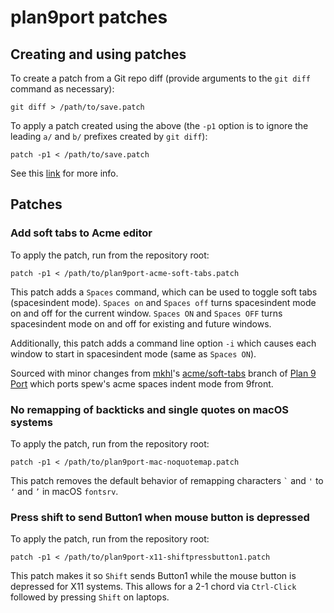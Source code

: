 # plan9port patches

## Creating and using patches

To create a patch from a Git repo diff (provide arguments to the
`git diff` command as necessary):

```shell
git diff > /path/to/save.patch
```

To apply a patch created using the above (the `-p1` option is to
ignore the leading `a/` and `b/` prefixes created by `git diff`):

```shell
patch -p1 < /path/to/save.patch
```

See this
[link](https://stackoverflow.com/questions/4610744/can-i-get-a-patch-compatible-output-from-git-diff)
for more info.

## Patches

### Add soft tabs to Acme editor

To apply the patch, run from the repository root:

```shell
patch -p1 < /path/to/plan9port-acme-soft-tabs.patch
```

This patch adds a `Spaces` command, which can be used to toggle soft
tabs (spacesindent mode). `Spaces on` and `Spaces off` turns
spacesindent mode on and off for the current window. `Spaces ON` and
`Spaces OFF` turns spacesindent mode on and off for existing and
future windows.

Additionally, this patch adds a command line option `-i` which causes
each window to start in spacesindent mode (same as `Spaces ON`).

Sourced with minor changes from [mkhl](https://github.com/mkhl)'s
[acme/soft-tabs](https://github.com/mkhl/plan9port/tree/acme/soft-tabs)
branch of [Plan 9 Port](https://github.com/9fans/plan9port)
which ports spew's acme spaces indent mode from 9front.

### No remapping of backticks and single quotes on macOS systems

To apply the patch, run from the repository root:

```shell
patch -p1 < /path/to/plan9port-mac-noquotemap.patch
```

This patch removes the default behavior of remapping characters
`` ` `` and `'` to `‘` and `’` in macOS `fontsrv`.

### Press shift to send Button1 when mouse button is depressed

To apply the patch, run from the repository root:

```shell
patch -p1 < /path/to/plan9port-x11-shiftpressbutton1.patch
```

This patch makes it so `Shift` sends Button1 while the mouse button is
depressed for X11 systems. This allows for a 2-1 chord via
`Ctrl-Click` followed by pressing `Shift` on laptops.
